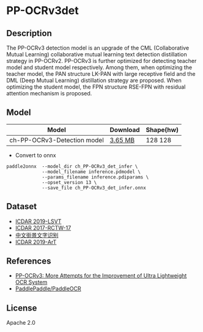 <!--- SPDX-License-Identifier: Apache 2.0 -->

# PP-OCRv3det

## Description

The PP-OCRv3 detection model is an upgrade of the CML (Collaborative Mutual
Learning) collaborative mutual learning text detection distillation strategy in
PP-OCRv2. PP-OCRv3 is further optimized for detecting teacher model and student
model respectively. Among them, when optimizing the teacher model, the PAN
structure LK-PAN with large receptive field and the DML (Deep Mutual Learning)
distillation strategy are proposed. When optimizing the student model, the FPN
structure RSE-FPN with residual attention mechanism is proposed.

## Model

| Model                          | Download                              | Shape(hw) |
| ------------------------------ |:------------------------------------- |:--------- |
| ch-PP-OCRv3-Detection model    | [3.65 MB](ch_PP-OCRv3_det_infer.tar)  | 128 128   |

* Convert to onnx

``` shell
paddle2onnx  --model_dir ch_PP-OCRv3_det_infer \
             --model_filename inference.pdmodel \
             --params_filename inference.pdiparams \
             --opset_version 13 \
             --save_file ch_PP-OCRv3_det_infer.onnx

```

## Dataset

* [ICDAR 2019-LSVT](https://aistudio.baidu.com/aistudio/datasetdetail/177210)
* [ICDAR 2017-RCTW-17](https://rctw.vlrlab.net/dataset)
* [中文街景文字识别](https://aistudio.baidu.com/aistudio/datasetdetail/8429)
* [ICDAR 2019-ArT](https://ai.baidu.com/broad/download?dataset=art)

## References

* [PP-OCRv3: More Attempts for the Improvement of Ultra Lightweight OCR System](https://arxiv.org/abs/2206.03001v2)
* [PaddlePaddle/PaddleOCR](https://github.com/PaddlePaddle/PaddleOCR/tree/release/2.5)

## License

Apache 2.0
